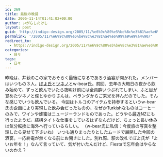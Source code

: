```yaml
---
id: 269
title: 最後の晩餐
date: 2005-11-14T01:41:02+00:00
author: いがらしたけし
layout: post
guid: 'http://indigo-design.org/2005/11/%e6%9c%80%e5%be%8c%e3%81%ae%e6%99%a9%e9%a4%90/'
permalink: '/2005/11/%e6%9c%80%e5%be%8c%e3%81%ae%e6%99%a9%e9%a4%90/'
redirect_to:
  - https://indigo-design.org/2005/11/%e6%9c%80%e5%be%8c%e3%81%ae%e6%99%a9%e9%a4%90/
categories:
  - 日々
tags:
  - 日々
---
```

昨晩は、井荻のこの家でおそらく最後になるであろう酒宴が開かれた。メンバーはいつもの３人。<a href="http://volvox.seesaa.net/" target="_blank">ぼよ氏</a>と<a href="http://d.hatena.ne.jp/toled/" target="_blank">ツネノ</a>とw-bear氏。前回、去年の大晦日の夜から飲み始めて、ずっと飲んでいたら夜明け前には全員酔いつぶれてしまい、ふと目が覚めたツネノと僕とゆかりさんは、ベランダからご来光を拝んだのでした。そんな感じでいつも飲んでいる。
今回はトルコのアイテムを持参するというw-bear氏の企画により実現した飲み会だったものの、なぜかTurkishなものはコーヒーのみで、ワインや蜂蜜はニュージーランドものであった。どうやら最近NZにも行ったようだ。結構タイトな仕事をしているはずなんだけど、ちょっと長い休みは気分転換に海外へ行っているらしい。
（w-bear氏に私信：今度旅の写真を整理したら見せて下さいね）
いつも通りまったりとしたムードで展開した今回の酒宴。一応終電が無くなる前にお開きにした。別れ際、駅の改札でぼよ氏が「よいお年を！」なんて言っていて、気が付いたんだけど、Fiestaで忘年会はやらないのかえ？
